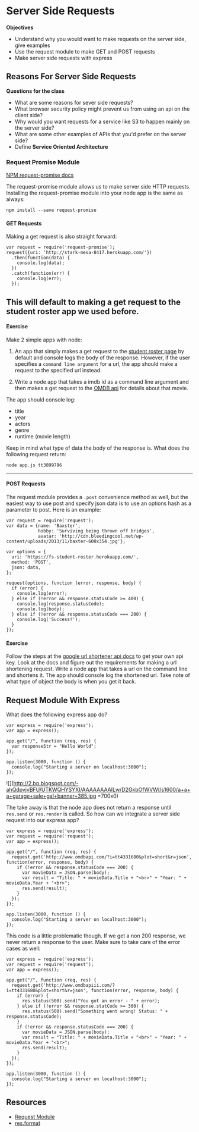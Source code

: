# Server Side Requests

__Objectives__

* Understand why you would want to make requests on the server side, give examples
* Use the request module to make GET and POST requests
* Make server side requests with express

## Reasons For Server Side Requests

__Questions for the class__

* What are some reasons for sever side requests?  
* What browser security policy might prevent us from using an api on the client side?
* Why would you want requests for a service like S3 to happen mainly on the server side?
* What are some other examples of APIs that you'd prefer on the server side?
* Define __Service Oriented Architecture__

### Request Promise Module
[NPM request-promise docs](https://www.npmjs.com/package/request-promise)

The request-promise module allows us to make server side HTTP requests.  Installing the request-promise module into your node app is the same as always:

```
npm install --save request-promise
```

#### GET Requests

Making a get request is also straight forward:

```
var request = require('request-promise');
request({uri: 'http://stark-mesa-8417.herokuapp.com/'})
  .then(function(data) {
    console.log(data);
  })
  .catch(function(err) {
    console.log(err);
  });
```
This will default to making a get request to the student roster app we used before. 
---

#### Exercise

Make 2 simple apps with node:

1. An app that simply makes a get request to the [student roster page](https://fs-student-roster.herokuapp.com/) by default and console logs the body of the response. However, if the user specifies a `command line argument` for a url, the app should make a request to the specified url instead.

2. Write a node app that takes a imdb id as a command line argument and then makes a get request to the [OMDB api](http://www.omdbapi.com/) for details about that movie.  

The app should console log: 

* title
* year
* actors
* genre
* runtime (movie length)  

Keep in mind what type of data the body of the response is.  What does the following request return:

```
node app.js tt3899796
```

---

#### POST Requests

The request module provides a ```.post``` convenience method as well, but the easiest way to use post and specify json data is to use an options hash as a parameter to post.  Here is an example:

```
var request = require('request');
var data = {name: 'Baxster',
            hobby: 'Surviving being thrown off bridges',
            avatar: 'http://cdn.bleedingcool.net/wp-content/uploads/2013/11/baxter-600x354.jpg'};

var options = {
  uri: 'https://fs-student-roster.herokuapp.com/',
  method: 'POST',
  json: data,
};

request(options, function (error, response, body) {
  if (error) {
    console.log(error);
  } else if (!error && response.statusCode >= 400) {
    console.log(response.statusCode);
    console.log(body);
  } else if (!error && response.statusCode === 200) {
    console.log('Success!');
  }
});
```

#### Exercise

Follow the steps at the [google url shortener api docs](https://developers.google.com/url-shortener/v1/getting_started#APIKey) to get your own api key.  Look at the docs and figure out the requirements for making a url shortening request.  Write a node app that takes a url on the command line and shortens it. The app should console log the shortened url.  Take note of what type of object the body is when you get it back.

## Request Module With Express

What does the following express app do?

```
var express = require('express');
var app = express();

app.get("/", function (req, res) {
  var responseStr = "Hello World";
});

app.listen(3000, function () {
  console.log("Starting a server on localhost:3000");
});
```

![](http://2.bp.blogspot.com/-ahQdpvjvBFU/UTKWQHYSYXI/AAAAAAAAILw/D2GkbOfWVWI/s1600/a+a+a+garage+sale+gal+banner+385.jpg =700x0)

The take away is that the node app does not return a response until ```res.send``` or ```res.render``` is called.  So how can we integrate a server side request into our express app?


```
var express = require('express');
var request = require('request');
var app = express();

app.get("/", function (req, res) {
  request.get('http://www.omdbapi.com/?i=tt4331680&plot=short&r=json', function(error, response, body) {
    if (!error && response.statusCode === 200) {
      var movieData = JSON.parse(body);
      var result = "Title: " + movieData.Title + "<br>" + "Year: " + movieData.Year + "<br>";
      res.send(result);
    }
  });
});

app.listen(3000, function () {
  console.log("Starting a server on localhost:3000");
});
```

This code is a little problematic though.  If we get a non 200 response, we never return a response to the user.  Make sure to take care of the error cases as well:

```
var express = require('express');
var request = require('request');
var app = express();

app.get("/", function (req, res) {
  request.get('http://www.omdbapiii.com/?i=tt4331680&plot=short&r=json', function(error, response, body) {
    if (error) {
      res.status(500).send("You got an error - " + error);
    } else if (!error && response.statCode >= 300) {
      res.status(500).send("Something went wrong! Status: " + response.statusCode);
    } 
    if (!error && response.statusCode === 200) {
      var movieData = JSON.parse(body);
      var result = "Title: " + movieData.Title + "<br>" + "Year: " + movieData.Year + "<br>";
      res.send(result); 
    }
  });
});

app.listen(3000, function () {
  console.log("Starting a server on localhost:3000");
});
```

## Resources
* [Request Module](https://github.com/request/request)
* [res.format](http://expressjs.com/api.html#res.format)
